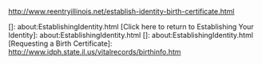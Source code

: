 http://www.reentryillinois.net/establish-identity-birth-certificate.html

[]: about:EstablishingIdentity.html
[Click here to return to Establishing Your Identity]: about:EstablishingIdentity.html
[]: about:EstablishingIdentity.html
[Requesting a Birth Certificate]: http://www.idph.state.il.us/vitalrecords/birthinfo.htm
